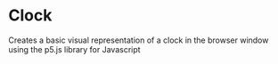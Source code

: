 # Clock
 Creates a basic visual representation of a clock in the browser window using the p5.js library for Javascript

